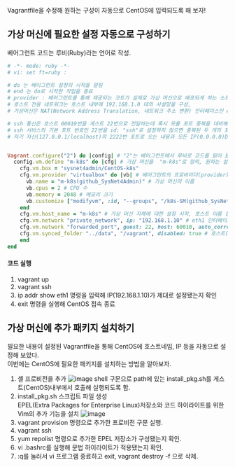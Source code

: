 Vagrantfile을 수정해 원하는 구성이 자동으로 CentOS에 입력되도록 해 보자!  

## 가상 머신에 필요한 설정 자동으로 구성하기
베어그런트 코드는 루비(Ruby)라는 언어로 작성.  

``` ruby
# -*- mode: ruby -*- 
# vi: set ft=ruby :

# do 는 베이그런트 설정의 시작을 알림
# end 는 do로 시작한 작업을 종료
# provider : 베어그런트를 통해 제공되는 코트가 실제로 가상 머신으로 배포되게 하는 소프트웨어 - VirtualBox가 provider에 해당됨
# 호스트 전용 네트워크는 호스트 내부에 192.168.1.0 대의 사설망을 구성,
# 가상머신은 NAT(Network Address Translation, 네트워크 주소 변환) 인터페이스인 eth0을 통해 인터넷에 접속

# ssh 통신은 호스트 60010번을 게스트 22번으로 전달하는데 혹시 모를 포트 중복을 대비해 auto_correct: true로 설정해서 포트가 중복되면 자동으로 변경되도록 함
# ssh 서비스의 기본 포트 번호인 22번을 id: "ssh"로 설정하지 않으면 중복된 두 개의 포트로 설정. 
# 자기 자신(127.0.0.1/localhost)의 2222번 포트로 오는 내용과 모든 IP(0.0.0.0)DML 60010포트에 오는 내용을 게스트의 22번으로 포워딩함.


Vagrant.configure("2") do |config| # "2"는 베어그런트에서 루비로 코드를 읽어 들여 실행할 때 작동하는API버전
  config.vm.define "m-k8s" do |cfg| # 가상 머신을  "m-k8s"로 정의, 원하는 설정으로 변경
    cfg.vm.box = "sysnet4admin/CentOS-k8s" 
    cfg.vm.provider "virtualbox" do |vb| # 베어그런트의 프로바이더(provider)가 VirtualBox정의
      vb.name = "m-k8s(github_SysNet4Admin)" # 가상 머신의 이름
      vb.cpus = 2 # CPU 수
      vb.memory = 2048 # 메모리 크기
      vb.customize ["modifyvm", :id, "--groups", "/k8s-SM(github_SysNet4Admin)"] # 소속된 그룹 명시
    end
    cfg.vm.host_name = "m-k8s" # 가상 머신 자체에 대한 설정 시작, 호스트 이름 설정
    cfg.vm.network "private_network", ip: "192.168.1.10" # eth1 인터페이스를 호스트 전용으로 구성
    cfg.vm.network "forwarded_port", guest: 22, host: 60010, auto_correct: true, id: "ssh" 
    cfg.vm.synced_folder "../data", "/vagrant", disabled: true # 호스트(PC)와 게스트(가상 머신)사이에 디렉터리 동기화가 이뤄지지 않게 설정.
    end
end

```

#### 코드 실행
1. vagrant up
1. vagrant ssh
1. ip addr show eth1 명령을 입력해 IP(192.168.1.10)가 제대로 설정됐는지 확인
1. exit 명령을 실행해 CentOS 접속 종료


## 가상 머신에 추가 패키지 설치하기
필요한 내용이 설정된 Vagrantfile을 통해 CentOS에 호스트네임, IP 등을 자동으로 설정해 보았다.  
이번에는 CentOS에 필요한 패키지를 설치하는 방법을 알아보자.  

1. 셸 프로비전을 추가
![image](https://user-images.githubusercontent.com/67637716/153905871-9c9873c6-38ab-4861-b095-6618b3339789.png)
shell 구문으로 path에 있는 install_pkg.sh를 게스트(CentOS)내부에서 호출해 실행되도록 함.  
1. install_pkg.sh 스크립트 파일 생성  
EPEL(Extra Packages for Enterprise Linux)저장소와 코드 하이라이트를 위한 Vim의 추가 기능을 설치
![image](https://user-images.githubusercontent.com/67637716/153906218-1a7dcc25-0763-4447-935f-0b35ea8dbce6.png)
1. vagrant provision 명령으로 추가한 프로비전 구문 실행.
1. vagrant ssh
1. yum repolist 명령으로 추가한 EPEL 저장소가 구성됐는지 확인.
1. vi .bashrc를 실행해 문법 하이라이트가 적용됐는지 확인.
1. :q를 눌러서 vi 프로그램 종료하고 exit, vagrant destroy -f 으로 삭제.





